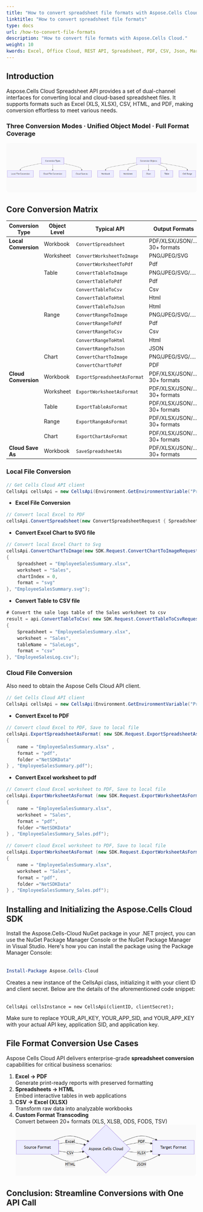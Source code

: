 ```yaml
---
title: "How to convert spreadsheet file formats with Aspose.Cells Cloud"
linktitle: "How to convert spreadsheet file formats"
type: docs
url: /how-to-convert-file-formats
description: "How to convert file formats with Aspose.Cells Cloud."
weight: 10
kwords: Excel, Office Cloud, REST API, Spreadsheet, PDF, CSV, Json, Markdown, How to convert file formats through Aspose.Cells Cloud
---
```


## Introduction

Aspose.Cells Cloud Spreadsheet API provides a set of dual-channel interfaces for converting local and cloud-based spreadsheet files. It supports formats such as Excel (XLS, XLSX), CSV, HTML, and PDF, making conversion effortless to meet various needs.

### Three Conversion Modes · Unified Object Model · Full Format Coverage

![Conversion Modes](image.png)

## **Core Conversion Matrix**

| Conversion Type       | Object Level      | Typical API                     | Output Formats                 |
|-----------------------|-------------------|---------------------------------|--------------------------------|
| **Local Conversion**  | Workbook          | `ConvertSpreadsheet`            | PDF/XLSX/JSON/.... 30+ formats |
|                       | Worksheet         | `ConvertWorksheetToImage`       | PNG/JPEG/SVG                   |
|                       |                   | `ConvertWorksheetToPdf`         | Pdf                            |
|                       | Table             | `ConvertTableToImage`           | PNG/JPEG/SVG/....              |
|                       |                   | `ConvertTableToPdf`             | Pdf                            |
|                       |                   | `ConvertTableToCsv`             | Csv                            |
|                       |                   | `ConvertTableToHtml`            | Html                           |
|                       |                   | `ConvertTableToJson`            | Html                           |
|                       | Range             | `ConvertRangeToImage`           | PNG/JPEG/SVG/....              |
|                       |                   | `ConvertRangeToPdf`             | Pdf                            |
|                       |                   | `ConvertRangeToCsv`             | Csv                            |
|                       |                   | `ConvertRangeToHtml`            | Html                           |
|                       |                   | `ConvertRangeToJson`            | JSON                           |
|                       | Chart             | `ConvertChartToImage`           | PNG/JPEG/SVG/....              |
|                       |                   | `ConvertChartToPdf`             | PDF                            |
| **Cloud Conversion**  | Workbook          | `ExportSpreadsheetAsFormat`     | PDF/XLSX/JSON/.... 30+ formats |
|                       | Worksheet         | `ExportWorksheetAsFormat`       | PDF/XLSX/JSON/.... 30+ formats |
|                       | Table             | `ExportTableAsFormat`           | PDF/XLSX/JSON/.... 30+ formats |
|                       | Range             | `ExportRangeAsFormat`           | PDF/XLSX/JSON/.... 30+ formats |
|                       | Chart             | `ExportChartAsFormat`           | PDF/XLSX/JSON/.... 30+ formats |
| **Cloud Save As**     | Workbook          | `SaveSpreadsheetAs`             | PDF/XLSX/JSON/.... 30+ formats |

### **Local File Conversion**

```csharp
// Get Cells Cloud API client
CellsApi cellsApi = new CellsApi(Environment.GetEnvironmentVariable("ProductClientId"), Environment.GetEnvironmentVariable("ProductClientSecret"));
```

- **Excel File Conversion**

```c#
// Convert local Excel to PDF
cellsApi.ConvertSpreadsheet(new ConvertSpreadsheetRequest { Spreadsheet = "EmployeeSalesSummary.xlsx", format = "pdf" }, "EmployeeSalesSummary.pdf");
```

- **Convert Excel Chart to SVG file**

```c#
// Convert local Excel Chart to Svg
cellsApi.ConvertChartToImage(new SDK.Request.ConvertChartToImageRequest
{
    Spreadsheet = "EmployeeSalesSummary.xlsx",
    worksheet = "Sales",
    chartIndex = 0,
    format = "svg"
}, "EmployeeSalesSummary.svg");

```

- **Convert Table to CSV file**

```C#
# Convert the sale logs table of the Sales worksheet to csv
result = api.ConvertTableToCsv( new SDK.Request.ConvertTableToCsvRequest
{
    Spreadsheet = "EmployeeSalesSummary.xlsx",
    worksheet = "Sales",
    tableName = "SaleLogs",
    format = "csv"
}, "EmployeeSalesLog.csv");

```

### **Cloud File Conversion**

Also need to obtain the Aspose Cells Cloud API client.

```csharp
// Get Cells Cloud API client
CellsApi cellsApi = new CellsApi(Environment.GetEnvironmentVariable("ProductClientId"), Environment.GetEnvironmentVariable("ProductClientSecret"));
```

- **Convert Excel to PDF**

```csharp
// Convert cloud Excel to PDF, Save to local file
cellsApi.ExportSpreadsheetAsFormat( new SDK.Request.ExportSpreadsheetAsFormatRequest 
{ 
    name = "EmployeeSalesSummary.xlsx" ,
    format = "pdf",
    folder ="NetSDKData" 
} , "EmployeeSalesSummary.pdf");   
```

- **Convert Excel worksheet to pdf**

```csharp
// Convert cloud Excel worksheet to PDF, Save to local file
cellsApi.ExportWorksheetAsFormat (new SDK.Request.ExportWorksheetAsFormatRequest 
{ 
    name = "EmployeeSalesSummary.xlsx",
    worksheet = "Sales",
    format = "pdf",
    folder ="NetSDKData" 
} , "EmployeeSalesSummary_Sales.pdf");   
```

```csharp
// Convert cloud Excel worksheet to PDF, Save to local file
cellsApi.ExportWorksheetAsFormat (new SDK.Request.ExportWorksheetAsFormatRequest 
{ 
    name = "EmployeeSalesSummary.xlsx",
    worksheet = "Sales",
    format = "pdf",
    folder ="NetSDKData" 
} , "EmployeeSalesSummary_Sales.pdf");   
```

## Installing and Initializing the Aspose.Cells Cloud SDK

Install the Aspose.Cells-Cloud NuGet package in your .NET project, you can use the NuGet Package Manager Console or the NuGet Package Manager in Visual Studio.
Here's how you can install the package using the Package Manager Console:

```Powershell

Install-Package Aspose.Cells-Cloud

```

Creates a new instance of the CellsApi class, initializing it with your client ID and client secret. Below are the details of the aforementioned code snippet:

```CSharp

CellsApi cellsInstance = new CellsApi(clientID, clientSecret);

```

Make sure to replace YOUR_API_KEY, YOUR_APP_SID, and YOUR_APP_KEY with your actual API key, application SID, and application key.

## **File Format Conversion Use Cases**  

Aspose Cells Cloud API delivers enterprise-grade **spreadsheet conversion** capabilities for critical business scenarios:  

1. **Excel → PDF**  
   Generate print-ready reports with preserved formatting  
2. **Spreadsheets → HTML**  
   Embed interactive tables in web applications  
3. **CSV → Excel (XLSX)**  
   Transform raw data into analyzable workbooks  
4. **Custom Format Transcoding**  
   Convert between 20+ formats (XLS, XLSB, ODS, FODS, TSV)  
![Conversion from input formats to output formats](image-1.png)

## **Conclusion: Streamline Conversions with One API Call**  

